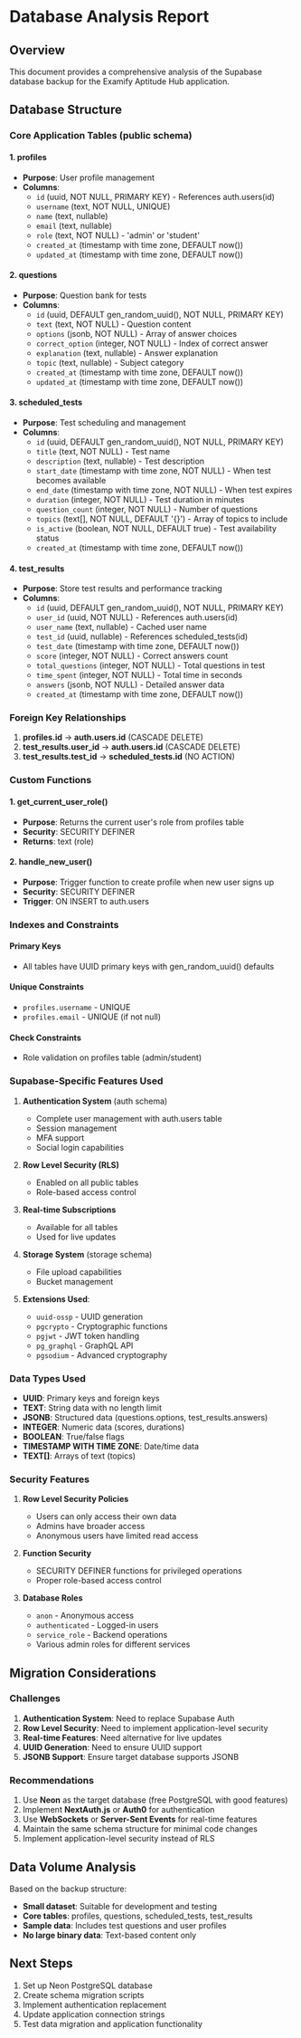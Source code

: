 # Database Analysis Report

## Overview
This document provides a comprehensive analysis of the Supabase database backup for the Examify Aptitude Hub application.

## Database Structure

### Core Application Tables (public schema)

#### 1. profiles
- **Purpose**: User profile management
- **Columns**:
  - `id` (uuid, NOT NULL, PRIMARY KEY) - References auth.users(id)
  - `username` (text, NOT NULL, UNIQUE)
  - `name` (text, nullable)
  - `email` (text, nullable)
  - `role` (text, NOT NULL) - 'admin' or 'student'
  - `created_at` (timestamp with time zone, DEFAULT now())
  - `updated_at` (timestamp with time zone, DEFAULT now())

#### 2. questions
- **Purpose**: Question bank for tests
- **Columns**:
  - `id` (uuid, DEFAULT gen_random_uuid(), NOT NULL, PRIMARY KEY)
  - `text` (text, NOT NULL) - Question content
  - `options` (jsonb, NOT NULL) - Array of answer choices
  - `correct_option` (integer, NOT NULL) - Index of correct answer
  - `explanation` (text, nullable) - Answer explanation
  - `topic` (text, nullable) - Subject category
  - `created_at` (timestamp with time zone, DEFAULT now())
  - `updated_at` (timestamp with time zone, DEFAULT now())

#### 3. scheduled_tests
- **Purpose**: Test scheduling and management
- **Columns**:
  - `id` (uuid, DEFAULT gen_random_uuid(), NOT NULL, PRIMARY KEY)
  - `title` (text, NOT NULL) - Test name
  - `description` (text, nullable) - Test description
  - `start_date` (timestamp with time zone, NOT NULL) - When test becomes available
  - `end_date` (timestamp with time zone, NOT NULL) - When test expires
  - `duration` (integer, NOT NULL) - Test duration in minutes
  - `question_count` (integer, NOT NULL) - Number of questions
  - `topics` (text[], NOT NULL, DEFAULT '{}') - Array of topics to include
  - `is_active` (boolean, NOT NULL, DEFAULT true) - Test availability status
  - `created_at` (timestamp with time zone, DEFAULT now())

#### 4. test_results
- **Purpose**: Store test results and performance tracking
- **Columns**:
  - `id` (uuid, DEFAULT gen_random_uuid(), NOT NULL, PRIMARY KEY)
  - `user_id` (uuid, NOT NULL) - References auth.users(id)
  - `user_name` (text, nullable) - Cached user name
  - `test_id` (uuid, nullable) - References scheduled_tests(id)
  - `test_date` (timestamp with time zone, DEFAULT now())
  - `score` (integer, NOT NULL) - Correct answers count
  - `total_questions` (integer, NOT NULL) - Total questions in test
  - `time_spent` (integer, NOT NULL) - Total time in seconds
  - `answers` (jsonb, NOT NULL) - Detailed answer data
  - `created_at` (timestamp with time zone, DEFAULT now())

### Foreign Key Relationships

1. **profiles.id** → **auth.users.id** (CASCADE DELETE)
2. **test_results.user_id** → **auth.users.id** (CASCADE DELETE)
3. **test_results.test_id** → **scheduled_tests.id** (NO ACTION)

### Custom Functions

#### 1. get_current_user_role()
- **Purpose**: Returns the current user's role from profiles table
- **Security**: SECURITY DEFINER
- **Returns**: text (role)

#### 2. handle_new_user()
- **Purpose**: Trigger function to create profile when new user signs up
- **Security**: SECURITY DEFINER
- **Trigger**: ON INSERT to auth.users

### Indexes and Constraints

#### Primary Keys
- All tables have UUID primary keys with gen_random_uuid() defaults

#### Unique Constraints
- `profiles.username` - UNIQUE
- `profiles.email` - UNIQUE (if not null)

#### Check Constraints
- Role validation on profiles table (admin/student)

### Supabase-Specific Features Used

1. **Authentication System** (auth schema)
   - Complete user management with auth.users table
   - Session management
   - MFA support
   - Social login capabilities

2. **Row Level Security (RLS)**
   - Enabled on all public tables
   - Role-based access control

3. **Real-time Subscriptions**
   - Available for all tables
   - Used for live updates

4. **Storage System** (storage schema)
   - File upload capabilities
   - Bucket management

5. **Extensions Used**:
   - `uuid-ossp` - UUID generation
   - `pgcrypto` - Cryptographic functions
   - `pgjwt` - JWT token handling
   - `pg_graphql` - GraphQL API
   - `pgsodium` - Advanced cryptography

### Data Types Used

- **UUID**: Primary keys and foreign keys
- **TEXT**: String data with no length limit
- **JSONB**: Structured data (questions.options, test_results.answers)
- **INTEGER**: Numeric data (scores, durations)
- **BOOLEAN**: True/false flags
- **TIMESTAMP WITH TIME ZONE**: Date/time data
- **TEXT[]**: Arrays of text (topics)

### Security Features

1. **Row Level Security Policies**
   - Users can only access their own data
   - Admins have broader access
   - Anonymous users have limited read access

2. **Function Security**
   - SECURITY DEFINER functions for privileged operations
   - Proper role-based access control

3. **Database Roles**
   - `anon` - Anonymous access
   - `authenticated` - Logged-in users
   - `service_role` - Backend operations
   - Various admin roles for different services

## Migration Considerations

### Challenges
1. **Authentication System**: Need to replace Supabase Auth
2. **Row Level Security**: Need to implement application-level security
3. **Real-time Features**: Need alternative for live updates
4. **UUID Generation**: Need to ensure UUID support
5. **JSONB Support**: Ensure target database supports JSONB

### Recommendations
1. Use **Neon** as the target database (free PostgreSQL with good features)
2. Implement **NextAuth.js** or **Auth0** for authentication
3. Use **WebSockets** or **Server-Sent Events** for real-time features
4. Maintain the same schema structure for minimal code changes
5. Implement application-level security instead of RLS

## Data Volume Analysis

Based on the backup structure:
- **Small dataset**: Suitable for development and testing
- **Core tables**: profiles, questions, scheduled_tests, test_results
- **Sample data**: Includes test questions and user profiles
- **No large binary data**: Text-based content only

## Next Steps

1. Set up Neon PostgreSQL database
2. Create schema migration scripts
3. Implement authentication replacement
4. Update application connection strings
5. Test data migration and application functionality